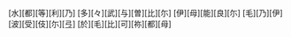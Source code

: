 [水][都][等][利][乃] [多][々][武][与][曽][比][尓] [伊][母][能][良][尓] [毛][乃][伊][波][受][伎][尓][弖] [於][毛][比][可][祢][都][母]
